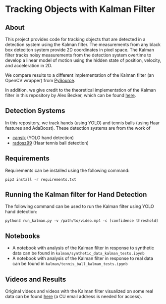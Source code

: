# Tracking Objects with Kalman Filter

## About

This project provides code for tracking objects that are detected in a detection system using the Kalman filter. The measurements from any black box deteciton system provide 2D coordinates in pixel space. The Kalman filter tracks noisy measurements from the detection system overtime to develop a linear model of motion using the hidden state of position, velocity, and acceleration in 2D.

We compare results to a different implementation of the Kalman filter (an OpenCV wrapper) from [PySource](https://pysource.com/).

In addition, we give credit to the theoretical implementation of the Kalman filter in this repository by Alex Becker, which can be found [here](https://www.kalmanfilter.net/multiExamples.html).

## Detection Systems

In this repository, we track hands (using YOLO) and tennis balls (using Haar features and AdaBoost). These detection systems are from the work of
- [cansik](https://github.com/cansik/yolo-hand-detection) (YOLO hand detection)
- [radosz99](https://github.com/radosz99/tennis-ball-detector) (Haar tennis ball detection)

## Requirements

Requirements can be installed using the following command:
```
pip3 install -r requirements.txt
```

## Running the Kalman filter for Hand Detection

The following command can be used to run the Kalman filter using YOLO hand detection:
```
python3 run_kalman.py -v /path/to/video.mp4 -c [confidence threshold]
```

## Notebooks

- A notebook with analysis of the Kalman filter in response to synthetic data can be found in `kalman/synthetic_data_kalman_tests.ipynb`
- A notebook with analysis of the Kalman filter in response to real data can be found in `kalman/tennis_ball_kalman_tests.ipynb`

## Videos and Results

Original videos and videos with the Kalman filter visualized on some real data can be found [here](https://drive.google.com/drive/folders/1_GMcCwXVuuLb_UNYZ_SyYXS-Ouidv4xr?usp=sharing) (a CU email address is needed for access).
